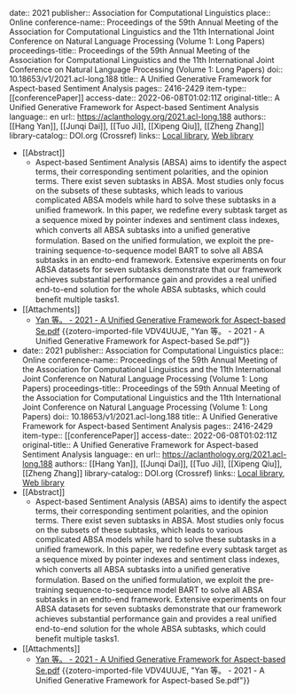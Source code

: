 date:: 2021
publisher:: Association for Computational Linguistics
place:: Online
conference-name:: Proceedings of the 59th Annual Meeting of the Association for Computational Linguistics and the 11th International Joint Conference on Natural Language Processing (Volume 1: Long Papers)
proceedings-title:: Proceedings of the 59th Annual Meeting of the Association for Computational Linguistics and the 11th International Joint Conference on Natural Language Processing (Volume 1: Long Papers)
doi:: 10.18653/v1/2021.acl-long.188
title:: A Unified Generative Framework for Aspect-based Sentiment Analysis
pages:: 2416-2429
item-type:: [[conferencePaper]]
access-date:: 2022-06-08T01:02:11Z
original-title:: A Unified Generative Framework for Aspect-based Sentiment Analysis
language:: en
url:: https://aclanthology.org/2021.acl-long.188
authors:: [[Hang Yan]], [[Junqi Dai]], [[Tuo Ji]], [[Xipeng Qiu]], [[Zheng Zhang]]
library-catalog:: DOI.org (Crossref)
links:: [Local library](zotero://select/library/items/MVBE2CSS), [Web library](https://www.zotero.org/users/9034808/items/MVBE2CSS)

- [[Abstract]]
	- Aspect-based Sentiment Analysis (ABSA) aims to identify the aspect terms, their corresponding sentiment polarities, and the opinion terms. There exist seven subtasks in ABSA. Most studies only focus on the subsets of these subtasks, which leads to various complicated ABSA models while hard to solve these subtasks in a uniﬁed framework. In this paper, we redeﬁne every subtask target as a sequence mixed by pointer indexes and sentiment class indexes, which converts all ABSA subtasks into a uniﬁed generative formulation. Based on the uniﬁed formulation, we exploit the pre-training sequence-to-sequence model BART to solve all ABSA subtasks in an endto-end framework. Extensive experiments on four ABSA datasets for seven subtasks demonstrate that our framework achieves substantial performance gain and provides a real uniﬁed end-to-end solution for the whole ABSA subtasks, which could beneﬁt multiple tasks1.
- [[Attachments]]
	- [Yan 等。 - 2021 - A Unified Generative Framework for Aspect-based Se.pdf](https://arxiv.org/pdf/2106.04300.pdf) {{zotero-imported-file VDV4UUJE, "Yan 等。 - 2021 - A Unified Generative Framework for Aspect-based Se.pdf"}}
- date:: 2021
  publisher:: Association for Computational Linguistics
  place:: Online
  conference-name:: Proceedings of the 59th Annual Meeting of the Association for Computational Linguistics and the 11th International Joint Conference on Natural Language Processing (Volume 1: Long Papers)
  proceedings-title:: Proceedings of the 59th Annual Meeting of the Association for Computational Linguistics and the 11th International Joint Conference on Natural Language Processing (Volume 1: Long Papers)
  doi:: 10.18653/v1/2021.acl-long.188
  title:: A Unified Generative Framework for Aspect-based Sentiment Analysis
  pages:: 2416-2429
  item-type:: [[conferencePaper]]
  access-date:: 2022-06-08T01:02:11Z
  original-title:: A Unified Generative Framework for Aspect-based Sentiment Analysis
  language:: en
  url:: https://aclanthology.org/2021.acl-long.188
  authors:: [[Hang Yan]], [[Junqi Dai]], [[Tuo Ji]], [[Xipeng Qiu]], [[Zheng Zhang]]
  library-catalog:: DOI.org (Crossref)
  links:: [Local library](zotero://select/library/items/MVBE2CSS), [Web library](https://www.zotero.org/users/9034808/items/MVBE2CSS)
- [[Abstract]]
	- Aspect-based Sentiment Analysis (ABSA) aims to identify the aspect terms, their corresponding sentiment polarities, and the opinion terms. There exist seven subtasks in ABSA. Most studies only focus on the subsets of these subtasks, which leads to various complicated ABSA models while hard to solve these subtasks in a uniﬁed framework. In this paper, we redeﬁne every subtask target as a sequence mixed by pointer indexes and sentiment class indexes, which converts all ABSA subtasks into a uniﬁed generative formulation. Based on the uniﬁed formulation, we exploit the pre-training sequence-to-sequence model BART to solve all ABSA subtasks in an endto-end framework. Extensive experiments on four ABSA datasets for seven subtasks demonstrate that our framework achieves substantial performance gain and provides a real uniﬁed end-to-end solution for the whole ABSA subtasks, which could beneﬁt multiple tasks1.
- [[Attachments]]
	- [Yan 等。 - 2021 - A Unified Generative Framework for Aspect-based Se.pdf](https://arxiv.org/pdf/2106.04300.pdf) {{zotero-imported-file VDV4UUJE, "Yan 等。 - 2021 - A Unified Generative Framework for Aspect-based Se.pdf"}}
